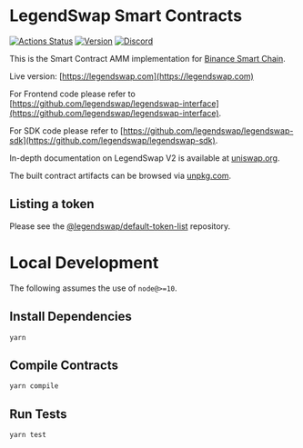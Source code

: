# LegendSwap Smart Contracts

[![Actions Status](https://github.com/legendswap/legendswap-core/workflows/CI/badge.svg)](https://github.com/legendswap/legendswap-core/actions)
[![Version](https://img.shields.io/npm/v/@legendswap/legendswap-core)](https://www.npmjs.com/package/@legendswap/legendswap-core)
[![Discord](https://img.shields.io/badge/discord-join%20chat-blue.svg)](https://discord.gg/xjNuc56)

This is the Smart Contract AMM implementation for [Binance Smart Chain](https://www.binance.org/en/smartChain).

Live version: [https://legendswap.com](https://legendswap.com)

For Frontend code please refer to [https://github.com/legendswap/legendswap-interface](https://github.com/legendswap/legendswap-interface).

For SDK code please refer to [https://github.com/legendswap/legendswap-sdk](https://github.com/legendswap/legendswap-sdk).

In-depth documentation on LegendSwap V2 is available at [uniswap.org](https://uniswap.org/docs).

The built contract artifacts can be browsed via [unpkg.com](https://unpkg.com/browse/@legendswap/legendswap-core@latest/).

## Listing a token

Please see the
[@legendswap/default-token-list](https://github.com/legendswap/default-token-list)
repository.

# Local Development

The following assumes the use of `node@>=10`.

## Install Dependencies

`yarn`

## Compile Contracts

`yarn compile`

## Run Tests

`yarn test`
